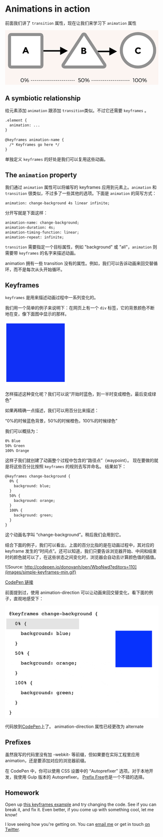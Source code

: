 # Animations in action

前面我们讲了 `transition` 属性，现在让我们来学习下 `animation` 属性

![](images/abc.png)

## A symbiotic relationship

给元素添加 `animation` 跟添加 `transition`类似。不过它还需要 `keyframes` 。

    .element {
      animation: ...
    }
    
    @keyframes animation-name {
      /* Keyframes go here */
    }

单独定义 `keyframes` 的好处是我们可以复用这些动画。

## The `animation` property

我们通过 `animation` 属性可以将编写的 keyframes 应用到元素上。`animation` 和 `transition` 很类似，不过多了一些其他的选项。下面是 `animation` 的简写方式：

    animation: change-background 4s linear infinite;

分开写就是下面这样：

    animation-name: change-background;
    animation-duration: 4s;
    animation-timing-function: linear;
    animation-repeat: infinite;

`transition` 需要指定一个目标属性，例如 "background" 或 "all"，`animation` 则需要带 `keyframes` 的名字来描述动画。

animation 拥有一些 transition 没有的属性。例如，我们可以告诉动画来回交替循环，而不是每次从头开始循环。

## Keyframes

`keyframes` 是用来描述动画过程中一系列变化的。

我们用一个简单的例子来说明下：在网页上有一个 `div` 标签，它的背景颜色不断地在变，像下面图中显示的那样。

![](images/change-background-min.gif)

怎样描述这种变化呢？我们可以说“开始时蓝色，到一半时变成橙色，最后变成绿色”

如果再精确一点描述，我们可以用百分比来描述：

“0%的时候蓝色背景，50%的时候橙色，100%的时候绿色”

我们可以概括为：

    0% Blue
    50% Green
    100% Orange

这样子我们就创建了动画整个过程中包含的“路径点”（waypoint）。 现在要做的就是将这些百分比按照 `keyframes` 的规则去写并命名。 结果如下：

    @keyframes change-background {
      0% {
        background: blue;
      }
      50% {
        background: orange;
      }
      100% {
        background: green;
      }
    }

这个动画名字叫 “change-background”。稍后我们会用到它。

结合下面的例子，我们可以看出，上面的百分比指的是在动画过程中，其对应的 keyframe 发生的“时间点”。还可以知道，我们只要告诉浏览器开始、中间和结束时的颜色就可以了，在这些状态之间变化时，浏览器会自动去计算颜色值的插值。

![Source: http://codepen.io/donovanh/pen/WbqNwd?editors=110](images/simple-keyframes-min.gif)

[CodePen 链接](http://codepen.io/donovanh/pen/WbqNwd?editors=110)

前面提到过，使用 animation-direction 可以让动画来回交替变化，看下面的例子，直观地感受下：

![](images/simple-keyframes-alternating-min.gif)

代码放到[CodePen](http://codepen.io/donovanh/pen/NPZqej)上了。 animation-direction 属性已经更改为 alternate

## Prefixes

虽然我写的代码里没有加 -webkit- 等前缀，但如果要在实际工程里应用 animation，还是要添加对应的浏览器前缀。

在 CodePen 中，你可以使用 CSS 设置中的 “Autoprefixer” 选项。对于本地开发，我使用 Gulp 版本的 Autoprefixer。 [Prefix Free](http://leaverou.github.io/prefixfree/)也是一个不错的选择。

## Homework

Open up [this keyframes example](http://codepen.io/donovanh/pen/WbqNwd?editors=110) and try changing the code. See if you can break it, and fix it. Even better, if you come up with something cool, let me know!

I love seeing how you're getting on. You can [email me](mailto:donovan@cssanimation.rocks) or get in touch [on Twitter](https://twitter.com/donovanh).
